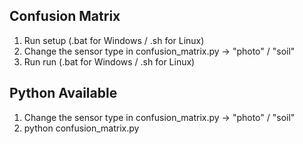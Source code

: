 ## Confusion Matrix
1. Run setup (.bat for Windows / .sh for Linux)
2. Change the sensor type in confusion_matrix.py -> "photo" / "soil"
3. Run run (.bat for Windows / .sh for Linux)

## Python Available
1. Change the sensor type in confusion_matrix.py -> "photo" / "soil"
2. python confusion_matrix.py